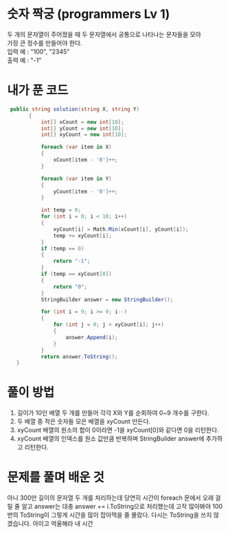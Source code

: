 # 숫자 짝궁 (programmers Lv 1)
 두 개의 문자열이 주어졌을 때 두 문자열에서 공통으로 나타나는 문자들을 모아  
 가장 큰 정수를 만들어야 한다.  
 입력 예 : "100", "2345"    
 출력 예 : "-1"
# 내가 푼 코드
 ```cs
  public string solution(string X, string Y)
        {
            int[] xCount = new int[10];
            int[] yCount = new int[10];
            int[] xyCount = new int[10];

            foreach (var item in X)
            {
                xCount[item - '0']++;
            }

            foreach (var item in Y)
            {
                yCount[item - '0']++;
            }

            int temp = 0;
            for (int i = 0; i < 10; i++)
            {
                xyCount[i] = Math.Min(xCount[i], yCount[i]);
                temp += xyCount[i];
            }
            if (temp == 0)
            {
                return "-1";
            }
            if (temp == xyCount[0])
            {
                return "0";
            }
            StringBuilder answer = new StringBuilder();

            for (int i = 9; i >= 0; i--)
            {
                for (int j = 0; j < xyCount[i]; j++)
                {
                    answer.Append(i);
                }
            }
            return answer.ToString();
    }
 ```
# 풀이 방법
 1. 길이가 10인 배열 두 개를 만들어 각각 X와 Y를 순회하여 0~9 개수를 구한다.  
 2. 두 배열 중 작은 숫자들 모은 배열을 xyCount 만든다.
 3. xyCount 배열의 원소의 합이 0이라면 -1을 xyCount[0]와 같다면 0을 리턴한다.
 4. xyCount 배열의 인덱스를 원소 값만큼 반복하며 StringBuilder answer에 추가하고 리턴한다.
# 문제를 풀며 배운 것
 아니 300만 길이의 문자열 두 개를 처리하는데 당연히 시간이 foreach 문에서 오래 걸릴 줄 알고 answer는 대충 answer += i.ToString으로 처리했는데 
 고작 많아봐야 100번의 ToString이 그렇게 시간을 많이 잡아먹을 줄 몰랐다. 다시는 ToString을 쓰지 않겠습니다. 아이고 억울해라 내 시간